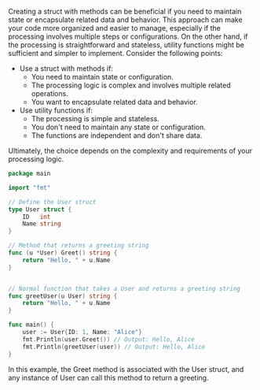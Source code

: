 Creating a struct with methods can be beneficial if you need to maintain state or encapsulate related data and behavior. This approach can make your code more organized and easier to manage, especially if the processing involves multiple steps or configurations.  On the other hand, if the processing is straightforward and stateless, utility functions might be sufficient and simpler to implement.  Consider the following points:  
- Use a struct with methods if: 
  - You need to maintain state or configuration.
  - The processing logic is complex and involves multiple related operations.
  - You want to encapsulate related data and behavior.
- Use utility functions if:  
  - The processing is simple and stateless.   
  - You don't need to maintain any state or configuration.
  - The functions are independent and don't share data.

Ultimately, the choice depends on the complexity and requirements of your processing logic.


```go
package main

import "fmt"

// Define the User struct
type User struct {
    ID   int
    Name string
}

// Method that returns a greeting string
func (u *User) Greet() string {
    return "Hello, " + u.Name
}


// Normal function that takes a User and returns a greeting string
func greetUser(u User) string {
    return "Hello, " + u.Name
}

func main() {
    user := User{ID: 1, Name: "Alice"}
    fmt.Println(user.Greet()) // Output: Hello, Alice
    fmt.Println(greetUser(user)) // Output: Hello, Alice
}
```
In this example, the Greet method is associated with the User struct, and any instance of User can call this method to return a greeting.